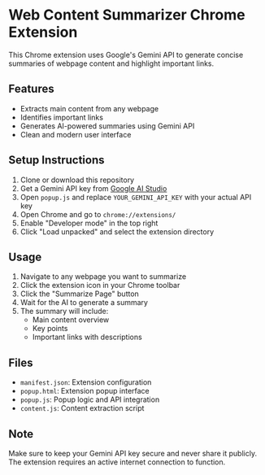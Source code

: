 # Web Content Summarizer Chrome Extension

This Chrome extension uses Google's Gemini API to generate concise summaries of webpage content and highlight important links.

## Features

- Extracts main content from any webpage
- Identifies important links
- Generates AI-powered summaries using Gemini API
- Clean and modern user interface

## Setup Instructions

1. Clone or download this repository
2. Get a Gemini API key from [Google AI Studio](https://makersuite.google.com/app/apikey)
3. Open `popup.js` and replace `YOUR_GEMINI_API_KEY` with your actual API key
4. Open Chrome and go to `chrome://extensions/`
5. Enable "Developer mode" in the top right
6. Click "Load unpacked" and select the extension directory

## Usage

1. Navigate to any webpage you want to summarize
2. Click the extension icon in your Chrome toolbar
3. Click the "Summarize Page" button
4. Wait for the AI to generate a summary
5. The summary will include:
   - Main content overview
   - Key points
   - Important links with descriptions

## Files

- `manifest.json`: Extension configuration
- `popup.html`: Extension popup interface
- `popup.js`: Popup logic and API integration
- `content.js`: Content extraction script

## Note

Make sure to keep your Gemini API key secure and never share it publicly. The extension requires an active internet connection to function. 